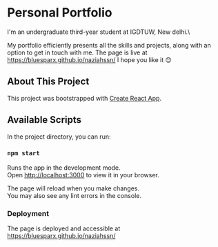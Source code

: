 # Personal Portfolio
I'm an undergraduate third-year student at IGDTUW, New delhi.\

My portfolio efficiently presents all the skills and projects, along with an option to get in touch with me. The page is live at https://bluesparx.github.io/naziahssn/
I hope you like it 😊




## About This Project
This project was bootstrapped with [Create React App](https://github.com/facebook/create-react-app).

## Available Scripts

In the project directory, you can run:

### `npm start`

Runs the app in the development mode.\
Open [http://localhost:3000](http://localhost:3000) to view it in your browser.

The page will reload when you make changes.\
You may also see any lint errors in the console.

### Deployment
The page is deployed and accessible at https://bluesparx.github.io/naziahssn/
